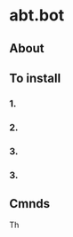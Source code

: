 # abt.bot
<h2>About</h2>




<h2>To install</h2>
<h3>1. </h3> 
<h3>2. </h3> 
<h3>3. </h3> 
<h3>3. </h3> 




<h2>Cmnds</h2>



Th
